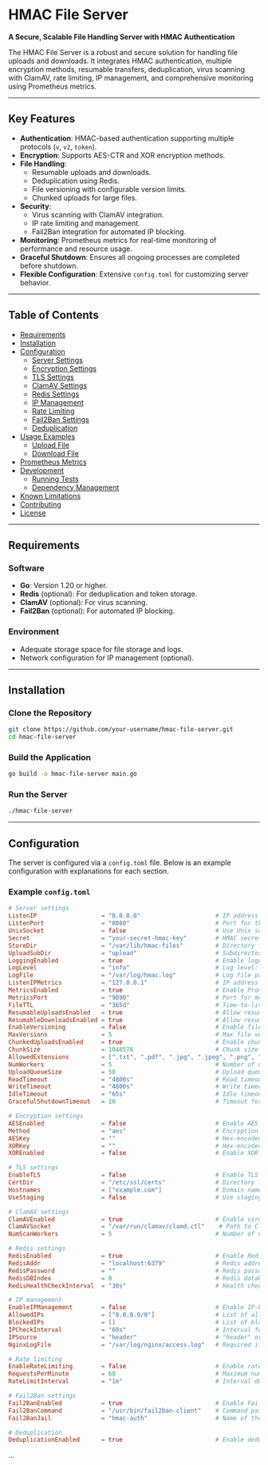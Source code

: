 # HMAC File Server

**A Secure, Scalable File Handling Server with HMAC Authentication**

The HMAC File Server is a robust and secure solution for handling file uploads and downloads. It integrates HMAC authentication, multiple encryption methods, resumable transfers, deduplication, virus scanning with ClamAV, rate limiting, IP management, and comprehensive monitoring using Prometheus metrics.

---

## Key Features

- **Authentication**: HMAC-based authentication supporting multiple protocols (`v`, `v2`, `token`).
- **Encryption**: Supports AES-CTR and XOR encryption methods.
- **File Handling**:
  - Resumable uploads and downloads.
  - Deduplication using Redis.
  - File versioning with configurable version limits.
  - Chunked uploads for large files.
- **Security**:
  - Virus scanning with ClamAV integration.
  - IP rate limiting and management.
  - Fail2Ban integration for automated IP blocking.
- **Monitoring**: Prometheus metrics for real-time monitoring of performance and resource usage.
- **Graceful Shutdown**: Ensures all ongoing processes are completed before shutdown.
- **Flexible Configuration**: Extensive `config.toml` for customizing server behavior.

---

## Table of Contents

- [Requirements](#requirements)
- [Installation](#installation)
- [Configuration](#configuration)
  - [Server Settings](#server-settings)
  - [Encryption Settings](#encryption-settings)
  - [TLS Settings](#tls-settings)
  - [ClamAV Settings](#clamav-settings)
  - [Redis Settings](#redis-settings)
  - [IP Management](#ip-management)
  - [Rate Limiting](#rate-limiting)
  - [Fail2Ban Settings](#fail2ban-settings)
  - [Deduplication](#deduplication)
- [Usage Examples](#usage-examples)
  - [Upload File](#upload-file)
  - [Download File](#download-file)
- [Prometheus Metrics](#prometheus-metrics)
- [Development](#development)
  - [Running Tests](#running-tests)
  - [Dependency Management](#dependency-management)
- [Known Limitations](#known-limitations)
- [Contributing](#contributing)
- [License](#license)

---

## Requirements

### Software

- **Go**: Version 1.20 or higher.
- **Redis** (optional): For deduplication and token storage.
- **ClamAV** (optional): For virus scanning.
- **Fail2Ban** (optional): For automated IP blocking.

### Environment

- Adequate storage space for file storage and logs.
- Network configuration for IP management (optional).

---

## Installation

### Clone the Repository

```bash
git clone https://github.com/your-username/hmac-file-server.git
cd hmac-file-server
```

### Build the Application

```bash
go build -o hmac-file-server main.go
```

### Run the Server

```bash
./hmac-file-server
```

---

## Configuration

The server is configured via a `config.toml` file. Below is an example configuration with explanations for each section.

### Example `config.toml`

```toml
# Server settings
ListenIP                  = "0.0.0.0"                     # IP address to bind the server to
ListenPort                = "8080"                        # Port for the file server
UnixSocket                = false                         # Use Unix sockets if true
Secret                    = "your-secret-hmac-key"        # HMAC secret for authentication
StoreDir                  = "/var/lib/hmac-files"         # Directory for storing files
UploadSubDir              = "upload"                      # Subdirectory for uploads
LoggingEnabled            = true                          # Enable logging
LogLevel                  = "info"                        # Log level: "debug", "info", "warn", "error"
LogFile                   = "/var/log/hmac.log"           # Log file path
ListenIPMetrics           = "127.0.0.1"                   # IP address to bind the Prometheus metrics
MetricsEnabled            = true                          # Enable Prometheus metrics
MetricsPort               = "9090"                        # Port for metrics server
FileTTL                   = "365d"                        # Time-to-live for files (e.g., "30d", "24h")
ResumableUploadsEnabled   = true                          # Allow resumable uploads
ResumableDownloadsEnabled = true                          # Allow resumable downloads
EnableVersioning          = false                         # Enable file versioning
MaxVersions               = 5                             # Max file versions to keep
ChunkedUploadsEnabled     = true                          # Enable chunked uploads
ChunkSize                 = 1048576                       # Chunk size in bytes (e.g., 1MB)
AllowedExtensions         = [".txt", ".pdf", ".jpg", ".jpeg", ".png", ".gif", ".mp3", ".mp4", ".avi", ".mkv", ".wav"]  # Allowed file extensions
NumWorkers                = 5                             # Number of upload workers
UploadQueueSize           = 50                            # Upload queue size
ReadTimeout               = "4800s"                       # Read timeout
WriteTimeout              = "4800s"                       # Write timeout
IdleTimeout               = "65s"                         # Idle timeout
GracefulShutdownTimeout   = 10                            # Timeout for graceful shutdown in seconds

# Encryption settings
AESEnabled                = false                         # Enable AES encryption
Method                    = "aes"                         # Encryption method: "hmac", "aes", or "xor"
AESKey                    = ""                            # Hex-encoded AES key (optional, derived from Secret if not set)
XORKey                    = ""                            # Hex-encoded XOR key (optional, derived from Secret if not set)
XOREnabled                = false                         # Enable XOR encryption

# TLS settings
EnableTLS                 = false                         # Enable TLS for secure connections
CertDir                   = "/etc/ssl/certs"              # Directory for certificates
Hostnames                 = ["example.com"]               # Domain names for TLS certificates
UseStaging                = false                         # Use staging certificates for testing purposes

# ClamAV settings
ClamAVEnabled             = true                          # Enable virus scanning
ClamAVSocket              = "/var/run/clamav/clamd.ctl"    # Path to ClamAV socket
NumScanWorkers            = 5                             # Number of ClamAV scan workers

# Redis settings
RedisEnabled              = true                          # Enable Redis for caching
RedisAddr                 = "localhost:6379"              # Redis address
RedisPassword             = ""                            # Redis password
RedisDBIndex              = 0                             # Redis database index
RedisHealthCheckInterval  = "30s"                         # Health check interval

# IP management
EnableIPManagement        = false                         # Enable IP-based access control
AllowedIPs                = ["0.0.0.0/0"]                 # List of allowed IPs
BlockedIPs                = []                            # List of blocked IPs
IPCheckInterval           = "60s"                         # Interval for checking and updating IP lists
IPSource                  = "header"                      # "header" or "nginx-log"
NginxLogFile              = "/var/log/nginx/access.log"   # Required if IPSource is set to "nginx-log"

# Rate limiting
EnableRateLimiting        = false                         # Enable rate limiting to prevent abuse
RequestsPerMinute         = 60                            # Maximum number of requests allowed per minute per IP
RateLimitInterval         = "1m"                          # Interval duration for rate limiting

# Fail2Ban settings
Fail2BanEnabled           = true                          # Enable Fail2Ban integration for automated IP blocking
Fail2BanCommand           = "/usr/bin/fail2ban-client"    # Command path to interact with Fail2Ban
Fail2BanJail              = "hmac-auth"                   # Name of the Fail2Ban jail to use for blocking

# Deduplication
DeduplicationEnabled      = true                          # Enable deduplication to avoid storing duplicate files
```

...